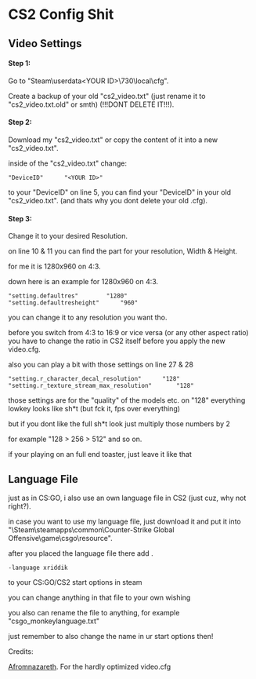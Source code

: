 # CS2 Config Shit

## Video Settings
#### Step 1:
Go to "Steam\userdata\<YOUR ID>\730\local\cfg".

Create a backup of your old "cs2_video.txt" (just rename it to "cs2_video.txt.old" or smth) (!!!DONT DELETE IT!!!).
#### Step 2:
Download my "cs2_video.txt" or copy the content of it into a new "cs2_video.txt".

inside of the "cs2_video.txt" change:
```
"DeviceID"		"<YOUR ID>"
```
to your "DeviceID" on line 5, you can find your "DeviceID" in your old "cs2_video.txt". (and thats why you dont delete your old .cfg).
#### Step 3:
Change it to your desired Resolution.

on line 10 & 11 you can find the part for your resolution, Width & Height.

for me it is 1280x960 on 4:3.

down here is an example for 1280x960 on 4:3.
```
"setting.defaultres"		"1280"
"setting.defaultresheight"		"960"
```
you can change it to any resolution you want tho.

before you switch from 4:3 to 16:9 or vice versa (or any other aspect ratio) you have to change the ratio in CS2 itself before you apply the new video.cfg.

also you can play a bit with those settings on line 27 & 28
```
"setting.r_character_decal_resolution"		"128"
"setting.r_texture_stream_max_resolution"		"128"
```
those settings are for the "quality" of the models etc. on "128" everything lowkey looks like sh*t (but fck it, fps over everything)

but if you dont like the full sh*t look just multiply those numbers by 2

for example "128 > 256 > 512" and so on.

if your playing on an full end toaster, just leave it like that

## Language File
just as in CS:GO, i also use an own language file in CS2 (just cuz, why not right?).

in case you want to use my language file, just download it and put it into "\Steam\steamapps\common\Counter-Strike Global Offensive\game\csgo\resource".

after you placed the language file there add .
```
-language xriddik
```
to your CS:GO/CS2 start options in steam

you can change anything in that file to your own wishing

you also can rename the file to anything, for example "csgo_monkeylanguage.txt"

just remember to also change the name in ur start options then!










Credits:

[Afromnazareth](https://twitter.com/Afromnazareth). For the hardly optimized video.cfg
